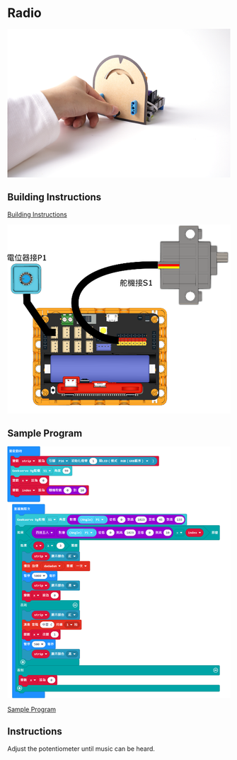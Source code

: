 # Radio

![](../images/broadcast.png)

## Building Instructions

[Building Instructions](https://drive.google.com/drive/folders/1wg_edUZFrqyUONA0FJ6vFBkGArRsfnf4?usp=sharing)

![](../images/broadcast_wire.png)

## Sample Program

![](../images/broadcast_code.png)

[Sample Program](https://makecode.microbit.org/_PreDj35LFRdm)

## Instructions

Adjust the potentiometer until music can be heard.